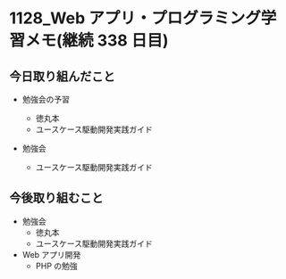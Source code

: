 # 1128_Web アプリ・プログラミング学習メモ(継続 338 日目)

## 今日取り組んだこと

- 勉強会の予習

  - 徳丸本
  - ユースケース駆動開発実践ガイド

- 勉強会
  - ユースケース駆動開発実践ガイド

## 今後取り組むこと

- 勉強会
  - 徳丸本
  - ユースケース駆動開発実践ガイド
- Web アプリ開発
  - PHP の勉強
